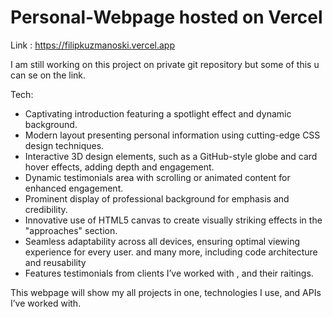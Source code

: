# Personal-Webpage hosted on Vercel

Link : https://filipkuzmanoski.vercel.app


I am still working on this project  on private git repository but some of this u can se on the link.

Tech:
- Captivating introduction featuring a spotlight effect and dynamic background.
- Modern layout presenting personal information using cutting-edge CSS design techniques.
- Interactive 3D design elements, such as a GitHub-style globe and card hover effects, adding depth and engagement.
- Dynamic testimonials area with scrolling or animated content for enhanced engagement.
- Prominent display of professional background for emphasis and credibility.
- Innovative use of HTML5 canvas to create visually striking effects in the "approaches" section.
- Seamless adaptability across all devices, ensuring optimal viewing experience for every user.
  and many more, including code architecture and reusability
- Features testimonials from clients I’ve worked with , and their raitings.

This webpage will show my all projects in one, technologies I use, and APIs I’ve worked with.
